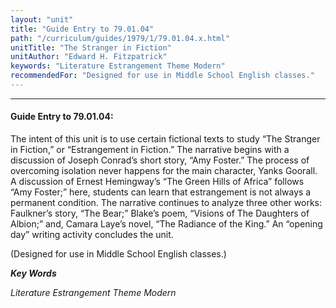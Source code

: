 ```yaml
---
layout: "unit"
title: "Guide Entry to 79.01.04"
path: "/curriculum/guides/1979/1/79.01.04.x.html"
unitTitle: "The Stranger in Fiction"
unitAuthor: "Edward H. Fitzpatrick"
keywords: "Literature Estrangement Theme Modern"
recommendedFor: "Designed for use in Middle School English classes."
---
```

<body>
<hr/>
 <h4>
  Guide Entry to 79.01.04:
 </h4>
 The intent of this unit is to use certain fictional texts to study “The Stranger in Fiction,” or “Estrangement in Fiction.” The narrative begins with a discussion of Joseph Conrad’s short story, “Amy Foster.” The process of overcoming isolation never happens for the main character, Yanks Goorall.  A discussion of Ernest Hemingway’s “The Green Hills of Africa” follows “Amy Foster;” here, students can learn that estrangement is not always a permanent condition.  The narrative continues to analyze three other works: Faulkner’s story, “The Bear;” Blake’s poem, “Visions of The Daughters of Albion;” and, Camara Laye’s novel, “The Radiance of the King.”  An “opening day” writing activity concludes the unit.
 <p>
  (Designed for use in Middle School English classes.)
 </p>
<p>
  <b>
   <i>
    Key Words
   </i>
  </b>
  <br/>
 </p>
 <p>
  <i>
   Literature Estrangement Theme Modern
  </i>
 </p>

</body>